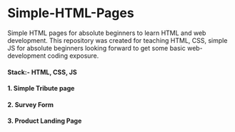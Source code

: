 # Simple-HTML-Pages

Simple HTML pages for absolute beginners to learn HTML and web development. This repository was created for teaching HTML, CSS, simple JS for absolute beginners looking forward to get some basic web-development coding exposure.

#### Stack:- HTML, CSS, JS

#### 1. Simple Tribute page
#### 2. Survey Form
#### 3. Product Landing Page
